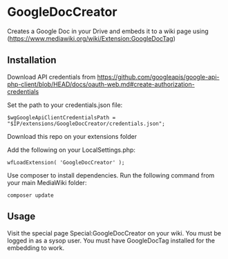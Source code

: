 # GoogleDocCreator

Creates a Google Doc in your Drive and embeds it to a wiki page using (https://www.mediawiki.org/wiki/Extension:GoogleDocTag)

## Installation

Download API credentials from https://github.com/googleapis/google-api-php-client/blob/HEAD/docs/oauth-web.md#create-authorization-credentials

Set the path to your credentials.json file:

    $wgGoogleApiClientCredentialsPath = "$IP/extensions/GoogleDocCreator/credentials.json";



Download this repo on your extensions folder

Add the following on your LocalSettings.php: 

    wfLoadExtension( 'GoogleDocCreator' );

Use composer to install dependencies. Run the following command from your main MediaWiki folder:

    composer update

## Usage

Visit the special page Special:GoogleDocCreator on your wiki. You must be logged in as a sysop user.
You must have GoogleDocTag installed for the embedding to work.

